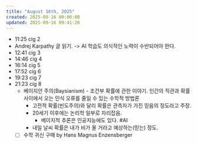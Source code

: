 ```yaml
---
title: "August 16th, 2025"
created: 2025-08-16 00:00:00
updated: 2025-09-16 09:41:26
---
```

  * 11:25 cig 2
  * Andrej Karpathy 글 읽기. -> AI 학습도 의식적인 노력이 수반되어야 한다.
  * 12:41 cig 3
  * 14:46 cig 4
  * 16:14 cig 5
  * 17:52 cig 6
  * 19:23 cig 7
  * 21:23 cig 8
    * 베이지안 주의(Baysianism) - 조건부 확률에 관한 이야기. 인간의 직관과 확률 사이에서 오는 인식 오류를 줄일 수 있는 수학적 방법론
      * 고전적 확률(빈도주의)와 달리 확률은 관측자가 가진 믿음의 정도라고 주장.
      * 20세기 이후에는 논리학 일부로 자리잡음.
        * 베이지적 추론은 인공지능에도 있다. #AI
      * 내일 날씨 확률은 내가 비가 올 거라고 예상하는(믿는) 정도.
    * [ ] 수학 귀신 구매 by Hans Magnus Enzensberger
